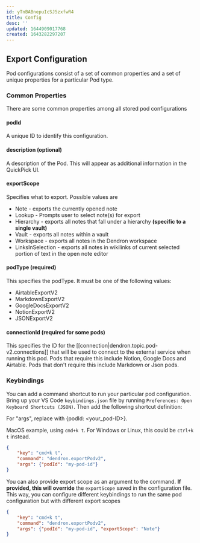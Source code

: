 ```yaml
---
id: yTnBABnepuIcSJ5zxfwR4
title: Config
desc: ''
updated: 1644909017768
created: 1643282297207
---
```


## Export Configuration

Pod configurations consist of a set of common properties and a set of unique properties for a particular Pod type.

### Common Properties

There are some common properties among all stored pod configurations

#### podId

A unique ID to identify this configuration. 

#### description (optional)

A description of the Pod. This will appear as additional information in the QuickPick UI.

#### exportScope 

Specifies what to export. Possible values are

- Note - exports the currently opened note
- Lookup - Prompts user to select note(s) for export 
- Hierarchy - exports all notes that fall under a hierarchy **(specific to a single vault)**
- Vault - exports all notes within a vault
- Workspace - exports all notes in the Dendron workspace
- LinksInSelection - exports all notes in wikilinks of current selected portion of text in the open note editor


#### podType (required)

This specifies the podType. It must be one of the following values:
- AirtableExportV2
- MarkdownExportV2
- GoogleDocsExportV2
- NotionExportV2
- JSONExportV2

#### connectionId (required for some pods)

This specifies the ID for the [[connection|dendron.topic.pod-v2.connections]] that will be used to connect to the external service when running this pod. Pods that require this include Notion, Google Docs and Airtable.  Pods that don't require this include Markdown or Json pods.


### Keybindings

You can add a command shortcut to run your particular pod configuration. Bring up your VS Code `keybindings.json` file by running `Preferences: Open Keyboard Shortcuts (JSON)`.  Then add the following shortcut definition: 

For "args", replace with {podId: <your_pod-ID>}.

MacOS example, using `cmd+k t`. For Windows or Linux, this could be `ctrl+k t` instead.

```json
{
    "key": "cmd+k t",
    "command": "dendron.exportPodv2",
    "args": {"podId": "my-pod-id"}
}
```
You can also provide export scope as an argument to the command. __If provided, this will override__ the `exportScope` saved in the configuration file. This way, you can configure different keybindings to run the same pod configuration but with different export scopes

```json
{
    "key": "cmd+k t",
    "command": "dendron.exportPodv2",
    "args": {"podId": "my-pod-id", "exportScope": "Note"}
}
```
